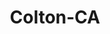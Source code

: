 ---
title: Colton-CA
slug: colton-ca
f_state:
- cms/state/california.md
f_locations:
- cms/payday-loan/a-a-a-cash-4-checks-249.md
- cms/payday-loan/a-a-a-cash-4-checks-250.md
- cms/payday-loan/advance-america-1238.md
- cms/payday-loan/advance-america-1298.md
- cms/payday-loan/check-into-cash-11539.md
- cms/payday-loan/check-into-cash-of-california-13267.md
- cms/payday-loan/hub-city-rexall-drugs-larson-hub-cit-drugs-19517.md
- cms/payday-loan/larsons-payday-loans-20247.md
- cms/payday-loan/lottery-ticket-sales---instant-games-retailers-fontana-usa-ch-20537.md
- cms/payday-loan/order-express-inc-23337.md
- cms/payday-loan/order-express-inc-23338.md
- cms/payday-loan/s-a-checks-cashing-and-more-26125.md
- cms/payday-loan/s-a-checks-casking-more-26126.md
updated-on: '2024-05-30T13:41:28.615Z'
created-on: '2024-05-30T13:41:28.615Z'
published-on: '2024-05-30T13:54:32.469Z'
f_city: Colton
layout: '[city].html'
tags: city
---